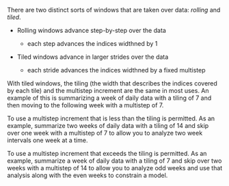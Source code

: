 There are two distinct sorts of windows that are taken over data: _rolling_ and _tiled_.  

- Rolling windows advance step-by-step over the data

   - each step advances the indices widthned by 1

- Tiled windows advance in larger strides over the data

   - each stride advances the indices widthned by a fixed multistep

With tiled windows, the tiling (the width that describes the indices covered by each tile) and the multistep increment are the same in most uses. An example of this is summarizing a week of daily data with a tiling of 7 and then moving to the following week with a multistep of 7.

To use a multistep increment that is less than the tiling is permitted. As an example, summarize two weeks of daily data with a tiling of 14 and skip over one week with a multistep of 7 to allow you to analyze two week intervals one week at a time.

To use a multistep increment that exceeds the tiling is permitted. As an example, summarize a week of daily data with a tiling of 7 and skip over two weeks with a multistep of 14 to allow you to analyze odd weeks and use that analysis along with the even weeks to constrain a model.

